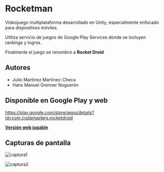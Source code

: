 # Rocketman

Videojuego multiplataforma desarrollado en Unity, especialmente enfocado para dispositivos móviles.

Utiliza servicio de juegos de Google Play Services donde se incluyen rankings y logros.

Finalmente el juego se renombró a **Rocket Droid**

## Autores

* Julio Martínez Martínez-Checa
* Hans Manuel Grenner Noguerón

## Disponible en Google Play y web

https://play.google.com/store/apps/details?id=com.codamasters.rocketdroid


[**Versión web jugable**](http://servidorbicho.no-ip.org/webrocketman/)

## Capturas de pantalla

![captura1](https://lh3.googleusercontent.com/qodgYhgEIBK2bKKMSi3BoquCFml7BOoc6nhtJDPgpCZYLb5UBnD696aLWuJbNhdmljv0=h900-rw)

![captura2](https://lh3.googleusercontent.com/4OVhIiErq6xjICUY1HcTg3iC_SEPzjE7LUXYVZueQtc4ZCN998_oxwhNAVzejzrNyHM=h900-rw)
